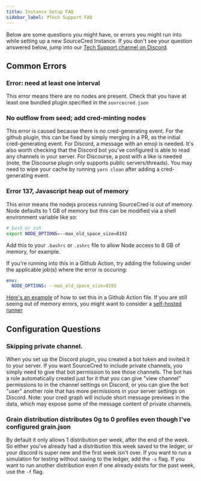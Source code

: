 ```yaml
---
title: Instance Setup FAQ
sidebar_label: ❓Tech Support FAQ
---
```


Below are some questions you might have, or errors you might run into while
setting up a new SourceCred Instance. If you don't see your question answered
below, jump into our
[Tech Support channel on Discord](https://discord.com/channels/453243919774253079/718263631158050896/907349258221539348).

## Common Errors

### Error: need at least one interval

This error means there are no nodes are present. Check that you have at least
one bundled plugin specified in the `sourcecred.json`

### No outflow from seed; add cred-minting nodes

This error is caused because there is no cred-generating event. For the github
plugin, this can be fixed by simply merging in a PR, as the initial
cred-generating event. For Discord, a message with an emoji is needed. It's also
worth checking that the Discord bot you've configured is able to read any
channels in your server. For Discourse, a post with a like is needed (note, the
Discourse plugin only supports public servers/threads). You may need to wipe
your cache by running `yarn clean` after adding a cred-generating event.

### Error 137, Javascript heap out of memory

This error means the nodejs process running SourceCred is out of memory. Node
defaults to 1 GB of memory but this can be modified via a shell environment
variable like so:

```bash
# bash or zsh
export NODE_OPTIONS=--max_old_space_size=8192
```

Add this to your `.bashrc` or `.zshrc` file to allow Node access to 8 GB of
memory, for example.

If you're running into this in a Github Action, try adding the following under
the applicable job(s) where the error is occuring:

```yaml
env:
  NODE_OPTIONS: --max_old_space_size=8192
```

[Here's an example](https://github.com/1Hive/pollen/actions/runs/1410338394/workflow#L15-#L16)
of how to set this in a Github Action file. If you are still seeing out of
memory errors, you might want to consider a
[self-hosted runner](https://docs.github.com/en/actions/hosting-your-own-runners/about-self-hosted-runners)

## Configuration Questions

### Skipping private channel.

When you set up the Discord plugin, you created a bot token and invited it to
your server. If you want SourceCred to include private channels, you simply need
to give that bot permission to see those channels. The bot has a role
automatically created just for it that you can give "view channel" permissions
to in the channel settings on Discord, or you can give the bot "user" another
role that has more permissions in your server settings on Discord. Note: your
cred graph will include short message previews in the data, which may expose
some of the message content of private channels.

### Grain distribution distributes 0g to 0 profiles even though I've configured grain.json
By default it only allows 1 distribution per week, after the end of the week. So either you've already had a distribution this week saved to the ledger, or your discord is super new and the first week isn't over. If you want to run a simulation for testing without saving to the ledger, add the `-s` flag. If you want to run another distribution even if one already exists for the past week, use the `-f` flag.